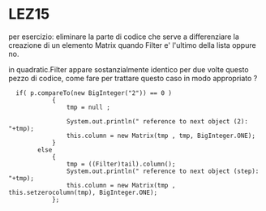 # LEZ15

per esercizio: eliminare la parte di codice 
che serve a differenziare la creazione di un elemento 
Matrix quando Filter e' l'ultimo della lista oppure no.

in quadratic.Filter appare sostanzialmente identico per 
due volte questo pezzo di codice, come fare per trattare questo caso 
in modo appropriato ?

      if( p.compareTo(new BigInteger("2")) == 0 )
				{
					tmp = null ;
			
					System.out.println(" reference to next object (2): "+tmp);
					this.column = new Matrix(tmp , tmp, BigInteger.ONE);
				}
			else
				{	
					tmp = ((Filter)tail).column();
					System.out.println(" reference to next object (step): "+tmp);
					this.column = new Matrix(tmp , this.setzerocolumn(tmp), BigInteger.ONE);
				};
        
        
